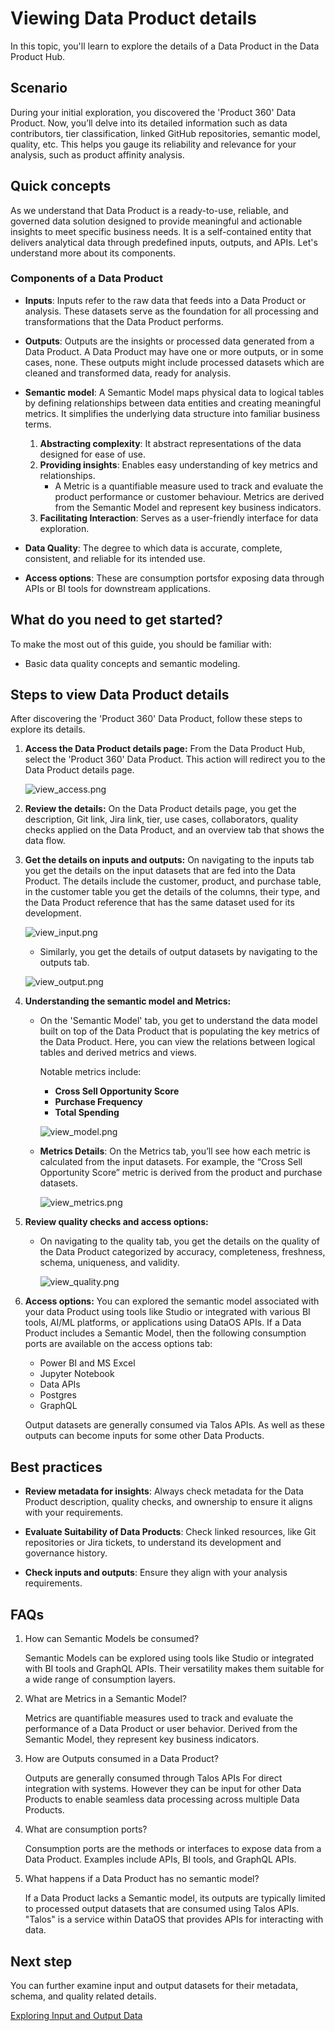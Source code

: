 # Viewing Data Product details

In this topic, you'll learn to explore the details of a Data Product in the Data Product Hub.

## Scenario

During your initial exploration, you discovered the 'Product 360' Data Product. Now, you’ll delve into its detailed information such as data contributors, tier classification, linked GitHub repositories, semantic model, quality, etc. This helps you gauge its reliability and relevance for your analysis, such as product affinity analysis.

## Quick concepts


As we understand that Data Product is a ready-to-use, reliable, and governed data solution designed to provide meaningful and actionable insights to meet specific business needs. It is a self-contained entity that delivers analytical data through predefined inputs, outputs, and APIs. Let's understand more about its components.

### **Components of a Data Product**

- **Inputs**: Inputs refer to the raw data that feeds into a Data Product or analysis. These datasets serve as the foundation for all processing and transformations that the Data Product performs.

- **Outputs**: Outputs are the insights or processed data generated from a Data Product. A Data Product may have one or more outputs, or in some cases, none. These outputs might include processed datasets which are cleaned and transformed data, ready for analysis.

- **Semantic model**: A Semantic Model maps physical data to logical tables by defining relationships between data entities and creating meaningful metrics. It simplifies the underlying data structure into familiar business terms.

    1. **Abstracting complexity**:  It abstract representations of the data designed for ease of use.
    2. **Providing insights**: Enables easy understanding of key metrics and relationships. 
       - A Metric is a quantifiable measure used to track and evaluate the product performance or customer behaviour. Metrics are  derived from the Semantic Model and represent key business indicators.
    3. **Facilitating Interaction**: Serves as a user-friendly interface for data exploration.

- **Data Quality**: The degree to which data is accurate, complete, consistent, and reliable for its intended use.

- **Access options**: These are consumption portsfor exposing data through APIs or BI tools for downstream applications.

## What do you need to get started?

To make the most out of this guide, you should be familiar with:

- Basic data quality concepts and semantic modeling.

## Steps to view Data Product details

After discovering the 'Product 360' Data Product, follow these steps to explore its details.

1. **Access the Data Product details page:** From the Data Product Hub, select the 'Product 360' Data Product. This action will redirect you to the Data Product details page.
    
    ![view_access.png](/learn/dp_consumer_learn_track/view_dp_info/view_access.png)
    
2. **Review the details:** On the Data Product details page, you get the description, Git link, Jira link, tier, use cases, collaborators, quality checks applied on the Data Product, and an overview tab that shows the data flow.

3. **Get the details on inputs and outputs:** On navigating to the inputs tab you get the details on the input datasets that are fed into the Data Product. The details include the customer, product, and purchase table, in the customer table you get the details of the columns, their type, and the Data Product reference that has the same dataset used for its development.
    
    ![view_input.png](/learn/dp_consumer_learn_track/view_dp_info/view_input.png)
    
    - Similarly, you get the details of output datasets by navigating to the outputs tab.
    
    ![view_output.png](/learn/dp_consumer_learn_track/view_dp_info/view_output.png)
    
4. **Understanding the semantic model and Metrics:**
    - On the 'Semantic Model' tab, you get to understand the data model built on top of the Data Product that is populating the key metrics of the Data Product. Here, you can view the relations between logical tables and derived metrics and views.
        
        Notable metrics include:
        
        - **Cross Sell Opportunity Score**
        - **Purchase Frequency**
        - **Total Spending**
        
        ![view_model.png](/learn/dp_consumer_learn_track/view_dp_info/view_model.png)
        
    - **Metrics Details**: On the Metrics tab, you’ll see how each metric is calculated from the input datasets. For example, the “Cross Sell Opportunity Score” metric is derived from the product and purchase datasets.
        
        ![view_metrics.png](/learn/dp_consumer_learn_track/view_dp_info/view_metrics.png)
        
5. **Review quality checks and access options:** 
    - On navigating to the quality tab, you get the details on the quality of the Data Product categorized by accuracy, completeness, freshness, schema, uniqueness, and validity.
        
        ![view_quality.png](/learn/dp_consumer_learn_track/view_dp_info/view_quality.png)
        
6. **Access options:**
    You can explored the semantic model associated with your data Product using tools like Studio or integrated with various BI tools, AI/ML platforms, or applications using DataOS APIs. If a Data Product includes a Semantic Model, then the following consumption ports are available on  the access options tab:

    - Power BI and MS Excel
    - Jupyter Notebook
    - Data APIs
    - Postgres
    - GraphQL

    Output datasets are generally consumed via Talos APIs. As well as these outputs can become inputs for some other Data Products.


## Best practices

- **Review metadata for insights**: Always check metadata for the Data Product description, quality checks, and ownership to ensure it aligns with your requirements.

- **Evaluate Suitability of Data Products**: Check linked resources, like Git repositories or Jira tickets, to understand its development and governance history.

- **Check inputs and outputs**: Ensure they align with your analysis requirements.

## FAQs

1. How can Semantic Models be consumed?

   Semantic Models can be explored using tools like Studio or integrated with BI tools and GraphQL APIs. Their versatility makes them suitable for a wide range of consumption layers.

2. What are Metrics in a Semantic Model?

   Metrics are quantifiable measures used to track and evaluate the performance of a Data Product or user behavior. Derived from the Semantic Model, they represent key business indicators.

3. How are Outputs consumed in a Data Product?

   Outputs are generally consumed through Talos APIs For direct integration with systems. However they can be input for other Data Products to enable seamless data processing across multiple Data Products.

4. What are consumption ports?

   Consumption ports are the methods or interfaces to expose data from a Data Product. Examples include APIs, BI tools, and GraphQL APIs. 

5. What happens if a Data Product has no semantic model?

   If a Data Product lacks a Semantic model, its outputs are typically limited to processed output datasets that are consumed using Talos APIs. "Talos" is a service within DataOS that provides APIs for interacting with data.


## Next step

You can further examine input and output datasets for their metadata, schema, and quality related details.

[Exploring Input and Output Data](/learn/dp_consumer_learn_track/eval_io_datasets/)